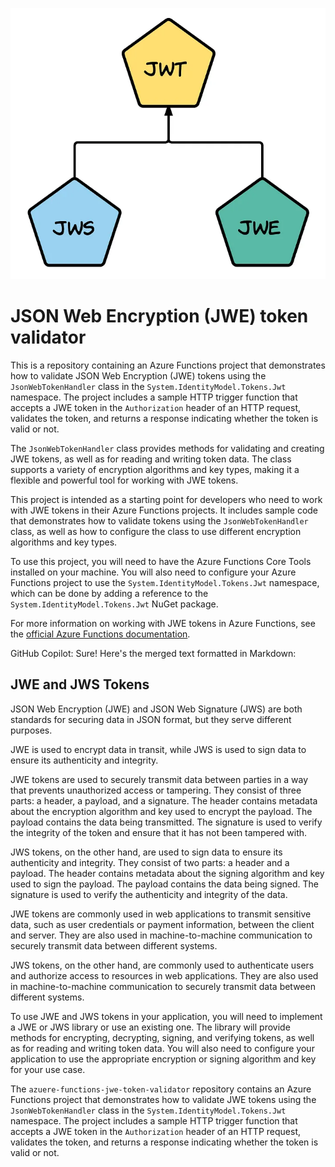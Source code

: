 ![AKS Scaling](assets/jwe_triangle.webp)


# JSON Web Encryption (JWE) token validator

This is a repository containing an Azure Functions project that demonstrates how to validate JSON Web Encryption (JWE) tokens using the `JsonWebTokenHandler` class in the `System.IdentityModel.Tokens.Jwt` namespace. The project includes a sample HTTP trigger function that accepts a JWE token in the `Authorization` header of an HTTP request, validates the token, and returns a response indicating whether the token is valid or not.

The `JsonWebTokenHandler` class provides methods for validating and creating JWE tokens, as well as for reading and writing token data. The class supports a variety of encryption algorithms and key types, making it a flexible and powerful tool for working with JWE tokens.

This project is intended as a starting point for developers who need to work with JWE tokens in their Azure Functions projects. It includes sample code that demonstrates how to validate tokens using the `JsonWebTokenHandler` class, as well as how to configure the class to use different encryption algorithms and key types.

To use this project, you will need to have the Azure Functions Core Tools installed on your machine. You will also need to configure your Azure Functions project to use the `System.IdentityModel.Tokens.Jwt` namespace, which can be done by adding a reference to the `System.IdentityModel.Tokens.Jwt` NuGet package.

For more information on working with JWE tokens in Azure Functions, see the [official Azure Functions documentation](https://docs.microsoft.com/en-us/azure/azure-functions/functions-bindings-jwt-token).


GitHub Copilot: Sure! Here's the merged text formatted in Markdown:

## JWE and JWS Tokens

JSON Web Encryption (JWE) and JSON Web Signature (JWS) are both standards for securing data in JSON format, but they serve different purposes.

JWE is used to encrypt data in transit, while JWS is used to sign data to ensure its authenticity and integrity.

JWE tokens are used to securely transmit data between parties in a way that prevents unauthorized access or tampering. They consist of three parts: a header, a payload, and a signature. The header contains metadata about the encryption algorithm and key used to encrypt the payload. The payload contains the data being transmitted. The signature is used to verify the integrity of the token and ensure that it has not been tampered with.

JWS tokens, on the other hand, are used to sign data to ensure its authenticity and integrity. They consist of two parts: a header and a payload. The header contains metadata about the signing algorithm and key used to sign the payload. The payload contains the data being signed. The signature is used to verify the authenticity and integrity of the data.

JWE tokens are commonly used in web applications to transmit sensitive data, such as user credentials or payment information, between the client and server. They are also used in machine-to-machine communication to securely transmit data between different systems.

JWS tokens, on the other hand, are commonly used to authenticate users and authorize access to resources in web applications. They are also used in machine-to-machine communication to securely transmit data between different systems.

To use JWE and JWS tokens in your application, you will need to implement a JWE or JWS library or use an existing one. The library will provide methods for encrypting, decrypting, signing, and verifying tokens, as well as for reading and writing token data. You will also need to configure your application to use the appropriate encryption or signing algorithm and key for your use case.

The `azuere-functions-jwe-token-validator` repository contains an Azure Functions project that demonstrates how to validate JWE tokens using the `JsonWebTokenHandler` class in the `System.IdentityModel.Tokens.Jwt` namespace. The project includes a sample HTTP trigger function that accepts a JWE token in the `Authorization` header of an HTTP request, validates the token, and returns a response indicating whether the token is valid or not.
